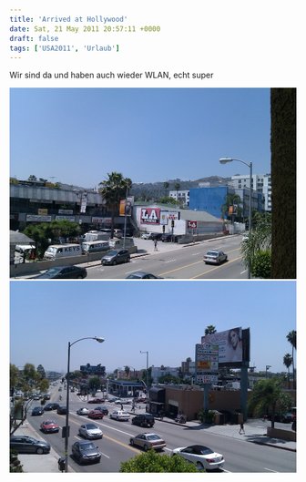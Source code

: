 ```yaml
---
title: 'Arrived at Hollywood'
date: Sat, 21 May 2011 20:57:11 +0000
draft: false
tags: ['USA2011', 'Urlaub']
---
```


Wir sind da und haben auch wieder WLAN, echt super

![-780365593](/urlaub11to15-images/11/780365593-scaled10001.jpg?w=300)
![-780365592](/urlaub11to15-images/11/780365592-scaled10001.jpg?w=300)